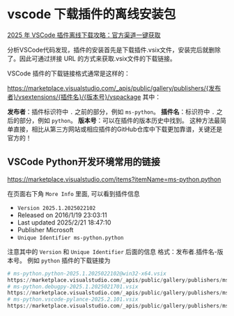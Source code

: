 # vscode 下载插件的离线安装包

[2025 年 VSCode 插件离线下载攻略：官方渠道一键获取](https://zhuanlan.zhihu.com/p/26003070992)

分析VSCode代码发现，插件的安装首先是下载插件.vsix文件，安装完后就删除了。因此可通过拼接 URL 的方式来获取.vsix文件的下载链接。

VSCode 插件的下载链接格式通常是这样的：

https://marketplace.visualstudio.com/_apis/public/gallery/publishers/{发布者}/vsextensions/{插件名}/{版本号}/vspackage
其中：

**发布者**：插件标识符中 `.` 之前的部分，例如 `ms-python`。
**插件名**：标识符中 `.` 之后的部分，例如 `python`。
**版本号**：可以在插件的版本历史中找到。
这种方法最简单直接，相比从第三方网站或相应插件的GitHub仓库中下载更加靠谱，关键还是官方的！

## VSCode Python开发环境常用的链接

https://marketplace.visualstudio.com/items?itemName=ms-python.python

在页面右下角 `More Info` 里面, 可以看到插件信息

+ `Version 2025.1.2025022102`
+ Released on 2016/1/19 23:03:11
+ Last updated 2025/2/21 18:47:10
+ Publisher Microsoft
+ `Unique Identifier ms-python.python`

注意其中的 `Version` 和 `Unique Identifier` 后面的信息
格式：发布者.插件名-版本号。
例如 `python` 插件的下载链接为

```python
# ms-python.python-2025.1.2025022102@win32-x64.vsix
https://marketplace.visualstudio.com/_apis/public/gallery/publishers/ms-python/vsextensions/python/2025.1.2025022102/vspackage
# ms-python.debugpy-2025.1.2025021701.vsix
https://marketplace.visualstudio.com/_apis/public/gallery/publishers/ms-python/vsextensions/debugpy/2025.1.2025021701/vspackage
# ms-python.vscode-pylance-2025.2.101.vsix
https://marketplace.visualstudio.com/_apis/public/gallery/publishers/ms-python/vsextensions/vscode-pylance/2025.2.101/vspackage
````
